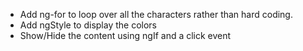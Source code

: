 - Add ng-for to loop over all the characters rather than hard coding.
- Add ngStyle to display the colors
- Show/Hide the content using ngIf and a click event
